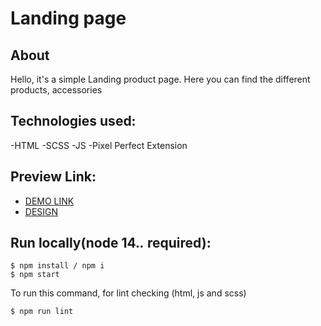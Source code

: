 # Landing page

## About

Hello, it's a simple Landing product page. Here you can find the different products, accessories

## Technologies used:

-HTML
-SCSS
-JS
-Pixel Perfect Extension

## Preview Link:

- [DEMO LINK](https://zubyk-yaroslav.github.io/layout_landing-page/)
- [DESIGN](https://www.figma.com/file/DtkQmQ797hk0nI4KfMi2Uq/BOSE-New-Version?node-id=6807%3A312&mode=dev)

## Run locally(node 14._._ required):

```
$ npm install / npm i
$ npm start
```

To run this command, for lint checking (html, js and scss)

```
$ npm run lint
```
